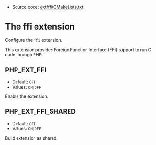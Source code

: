 <!-- This is auto-generated file. -->
* Source code: [ext/ffi/CMakeLists.txt](https://github.com/petk/php-build-system/blob/master/cmake/ext/ffi/CMakeLists.txt)

# The ffi extension

Configure the `ffi` extension.

This extension provides Foreign Function Interface (FFI) support to run C code
through PHP.

## PHP_EXT_FFI

* Default: `OFF`
* Values: `ON|OFF`

Enable the extension.

## PHP_EXT_FFI_SHARED

* Default: `OFF`
* Values: `ON|OFF`

Build extension as shared.
